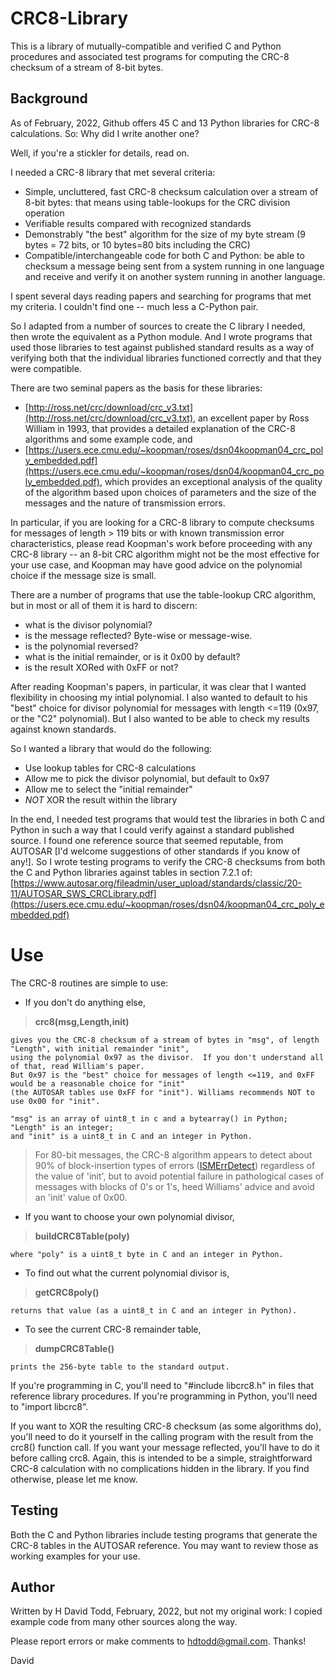 # CRC8-Library

This is a library of mutually-compatible and verified C and Python procedures and associated test programs for computing the CRC-8 checksum of a stream of 8-bit bytes.

## Background

As of February, 2022, Github offers 45 C and 13 Python libraries for CRC-8 calculations.  So: Why did I write another one?

Well, if you're a stickler for details, read on. 

I needed a CRC-8 library that met several criteria:

- Simple, uncluttered, fast CRC-8 checksum calculation over a stream of 8-bit bytes: that means using table-lookups for the CRC division operation
- Verifiable results compared with recognized standards
- Demonstrably "the best" algorithm for the size of my byte stream (9 bytes = 72 bits, or 10 bytes=80 bits including the CRC)
- Compatible/interchangeable code for both C and Python: be able to checksum a message being sent from a system running in one language and receive and verify it on another system running in another language.

I spent several days reading papers and searching for programs that met my criteria.  I couldn't find one -- much less a C-Python pair.

So I adapted from a number of sources to create the C library I needed, then  wrote the equivalent as a Python module.  And I wrote programs that used those libraries to test against published standard results as a way of verifying both that the individual libraries functioned correctly and that they were compatible.

There are two seminal papers as the basis for these libraries:

- [http://ross.net/crc/download/crc_v3.txt](http://ross.net/crc/download/crc_v3.txt), an excellent paper by Ross William in 1993, that provides a detailed explanation of the CRC-8 algorithms and some example code, and
- [https://users.ece.cmu.edu/~koopman/roses/dsn04koopman04_crc_poly_embedded.pdf](https://users.ece.cmu.edu/~koopman/roses/dsn04/koopman04_crc_poly_embedded.pdf), which provides an exceptional analysis of the quality of the algorithm based upon choices of parameters and the size of the messages and the nature of transmission errors.

In particular, if you are looking for a CRC-8 library to compute checksums for messages of length > 119 bits or with known transmission error characteristics, please read Koopman's work before proceeding with any CRC-8 library -- an 8-bit CRC algorithm might not be the most effective for your use case, and Koopman may have good advice on the polynomial choice if the message size is small.

There are a number of programs that use the table-lookup CRC algorithm, but in most or all of them it is hard to discern:

- what is the divisor polynomial?
- is the message reflected?  Byte-wise or message-wise.
- is the polynomial reversed?
- what is the initial remainder, or is it 0x00 by default?
- is the result XORed with 0xFF or not?

After reading Koopman's papers, in particular, it was clear that I wanted flexibility in choosing my intial polynomial.  I also wanted to default to his "best" choice for divisor polynomial for messages with length <=119 (0x97, or the "C2" polynomial).  But I also wanted to be able to check my results against known standards.

So I wanted a library that would do the following:

-  Use lookup tables for CRC-8 calculations
-  Allow me to pick the divisor polynomial, but default to 0x97 
-  Allow me to select the "initial remainder"
-  _NOT_ XOR the result within the library

In the end, I needed test programs that would test the libraries in both C and Python in such a way that I could verify against a standard published source.  I found one reference source that seemed reputable, from AUTOSAR [I'd welcome suggestions of other standards if you know of any!].   So I wrote testing programs to verify the CRC-8 checksums from both the C and Python libraries against tables in section 7.2.1 of:
[https://www.autosar.org/fileadmin/user_upload/standards/classic/20-11/AUTOSAR_SWS_CRCLibrary.pdf](https://users.ece.cmu.edu/~koopman/roses/dsn04/koopman04_crc_poly_embedded.pdf)

# Use

The CRC-8 routines are simple to use:

- If you don't do anything else, 
> 	**crc8(msg,Length,init)**
	
	gives you the CRC-8 checksum of a stream of bytes in "msg", of length "Length", with initial remainder "init", 
	using the polynomial 0x97 as the divisor.  If you don't understand all of that, read William's paper.  
	But 0x97 is the "best" choice for messages of length <=119, and 0xFF would be a reasonable choice for "init"
 	(the AUTOSAR tables use 0xFF for "init"). Williams recommends NOT to use 0x00 for "init".  
	
	"msg" is an array of uint8_t in c and a bytearray() in Python; "Length" is an integer; 
	and "init" is a uint8_t in C and an integer in Python.
>  For 80-bit messages, the CRC-8 algorithm appears to detect about 90% of block-insertion types of errors ([ISMErrDetect](https://github.com/hdtodd/ISMErrDetect)) regardless of the value of 'init', but to avoid potential failure in pathological cases of messages with blocks of 0's or 1's, heed Williams' advice and avoid an 'init' value of 0x00.
- If you want to choose your own polynomial divisor,
> **buildCRC8Table(poly)**

	where "poly" is a uint8_t byte in C and an integer in Python.
- To find out what the current polynomial divisor is,
> **getCRC8poly()**

	returns that value (as a uint8_t in C and an integer in Python).
- To see the current CRC-8 remainder table, 
> **dumpCRC8Table()**

	prints the 256-byte table to the standard output.
	
If you're programming in C, you'll need to "#include libcrc8.h" in files that reference library procedures.  If you're programming in Python, you'll need to "import libcrc8".

If you want to XOR the resulting CRC-8 checksum (as some algorithms do), you'll need to do it yourself in the calling program with the result from the crc8() function call.  If you want your message reflected, you'll have to do it before calling crc8.  Again, this is intended to be a simple, straightforward CRC-8 calculation with no complications hidden in the library.  If you find otherwise, please let me know.

## Testing

Both the C and Python libraries include testing programs that generate the CRC-8 tables in the AUTOSAR reference.  You may want to review those as working examples for your use.

## Author
Written by H David Todd, February, 2022, but not my original work: I copied example code from many other sources along the way.

Please report errors or make comments to hdtodd@gmail.com.  Thanks!

David

